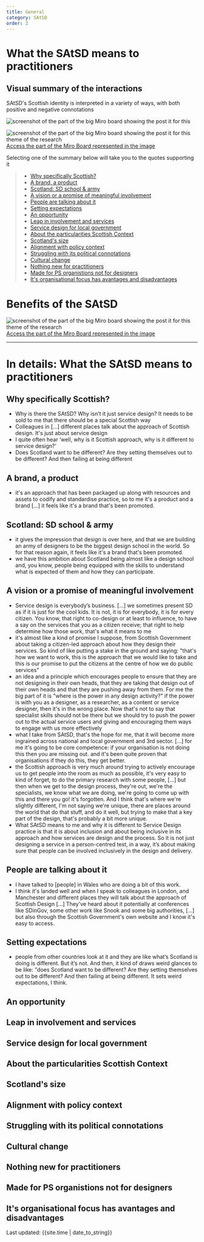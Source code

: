 ```yaml
---
title: General
category: SAtSD
order: 2
---
```


# What the SAtSD means to practitioners

## Visual summary of the interactions
SAtSD's Scottish identity is interpreted in a variety of ways, with both positive and negative connotations

![screenshot of the part of the big Miro board showing the post it for this](/practitioner-stories/images/SAtSD/satsd-graphic.png)

![screenshot of the part of the big Miro board showing the post it for this theme of the research](/practitioner-stories/images/SAtSD/satsd-gen1.png)
[Access the part of the Miro Board represented in the image](https://miro.com/app/board/o9J_ldOzA14=/?moveToWidget=3074457352333735753&cot=14)

Selecting one of the summary below will take you to the quotes supporting it

> - [Why specifically Scottish?](#whys-pecifically-scottish)
> - [A brand, a product](#a-brand-a-product)
> - [Scotland: SD school & army](#)
> - [A vision or a promise of meaningful involvement](#)
> - [People are talking about it](#)
> - [Setting expectations](#)
> - [An opportunity](#)
> - [Leap in involvement and services](#)
> - [Service design for local government](#)
> - [About the particularities Scottish Context](#)
> - [Scotland's size](#)
> - [Alignment with policy context](#)
> - [Struggling with its political connotations](#)
> - [Cultural change](#)
> - [Nothing new for practitioners](#)
> - [Made for PS organistions not for designers](#)
> - [It's organisational focus has avantages and disadvantages](#)



# Benefits of the SAtSD

![screenshot of the part of the big Miro board showing the post it for this theme of the research](/practitioner-stories/images/SAtSD/satsd-gen2.png)
[Access the part of the Miro Board represented in the image](https://miro.com/app/board/o9J_ldOzA14=/?moveToWidget=3074457352333740932&cot=14)


<hr>

# In details: What the SAtSD means to practitioners


## Why specifically Scottish?
- Why is there the SAtSD? Why isn’t it just service design? It needs to be sold to me that there should be a special Scottish way
- Colleagues in [...] different places talk about the approach of Scottish design. It's just about service design
- I quite often hear ‘well, why is it Scottish approach, why is it different to service design?’
- Does Scotland want to be different? Are they setting themselves out to be different? And then failing at being different

## A brand, a product
- it's an approach that has been packaged up along with resources and assets to codify and standardise practice, so to me it's a product and a brand [...] it feels like it's a brand that's been promoted.

## Scotland: SD school & army
- it gives the impression that design is over here, and that we are building an army of designers to be the biggest design school in the world. So for that reason again, it feels like it's a brand that's been promoted.
- we have this ambition about Scotland being almost like a design school and, you know, people being equipped with the skills to understand what is expected of them and how they can participate.

## A vision or a promise of meaningful involvement
- Service design is everybody’s business. [...] we sometimes present SD as if it is just for the cool kids. It is not, it is for everybody, it is for every citizen. You know, that right to co-design or at least to influence, to have a say on the services that you as a citizen receive; that right to help determine how those work, that's what it means to me
- it's almost like a kind of promise I suppose, from Scottish Government about taking a citizen-led approach about how they design their services. So kind of like putting a stake in the ground and saying: "that's how we want to work, this is the approach that we would like to take and this is our promise to put the citizens at the centre of how we do public services"
- an idea and a principle which encourages people to ensure that they are not designing in their own heads, that they are taking that design out of their own heads and that they are pushing away from them. For me the big part of it is "where is the power in any design activity?" if the power is with you as a designer, as a researcher, as a content or service designer, then it's in the wrong place. Now that's not to say that specialist skills should not be there but we should try to push the power out to the actual service users and giving and encouraging them ways to engage with us more effectively
- what I take from SAtSD, that's the hope for me, that it will become more ingrained across national and local government and 3rd sector. [...] for me it's going to be core competence: if your organisation is not doing this then you are missing out. and it's been quite proven that organisations if they do this, they get better.
- the Scottish approach is very much around trying to actively encourage us to get people into the room as much as possible, it's very easy to kind of forget, to do the primary research with some people, [...] but then when we get to the design process, they're out, we're the specialists, we know what we are doing, we're going to come up with this and there you go! it's forgotten. And I think that's where we're slightly different, I'm not saying we're unique, there are  places around the world that do that stuff, and do it well, but trying to make that a key part of the design, that's probably a bit more unique.
- What SAtSD means to me and why it is different to Service Design practice is that it is about inclusion and about being inclusive in its approach and how services are design and the process. So it is not just designing a service in a person-centred test, in a way, it’s about making sure that people can be involved inclusively in the design and delivery.

## People are talking about it
- I have talked to [people] in Wales who are doing a bit of this work.
- I think it's landed well and when I speak to colleagues in London, and Manchester and different places they will talk about the approach of Scottish Design [...] They've heard about it potentially at conferences like SDinGov, some other work like Snook and some big authorities, [...] but also through the Scottish Government's own website and I know it's easy to access.


## Setting expectations
- people from other countries look at it and they are like what‘s Scotland is doing is different. But it‘s not. And then, it kind of draws weird glances to be like: "does Scotland want to be different? Are they setting themselves out to be different? And then failing at being different. It sets weird expectations, I think.
## An opportunity
## Leap in involvement and services
## Service design for local government
## About the particularities Scottish Context
## Scotland's size
## Alignment with policy context
## Struggling with its political connotations
## Cultural change
## Nothing new for practitioners
## Made for PS organistions not for designers
## It's organisational focus has avantages and disadvantages

<div>Last updated: {{site.time | date_to_string}}</div>

